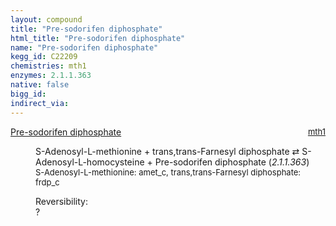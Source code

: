```yaml
---
layout: compound
title: "Pre-sodorifen diphosphate"
html_title: "Pre-sodorifen diphosphate"
name: "Pre-sodorifen diphosphate"
kegg_id: C22209
chemistries: mth1
enzymes: 2.1.1.363
native: false
bigg_id:
indirect_via:
---
```

<dl><dt class='rs-product'><a href='{{ site.url }}{{ site.baseurl }}/compounds/C22209' class='link-dark' data-bs-toggle='tooltip' data-bs-html='true' data-bs-title='KEGG: C22209'>Pre-sodorifen diphosphate</a><span style='float: right; max-width: 40%'><a href='{{ site.url }}{{ site.baseurl }}/chemistries/mth1' class='link-dark opacity-50' style='font-size: small; word-wrap: anywhere;'>mth1</a></span></dt><dd><p>S-Adenosyl-L-methionine + trans,trans-Farnesyl diphosphate &#8644; S-Adenosyl-L-homocysteine + Pre-sodorifen diphosphate (<i>2.1.1.363</i>)<br /><span style='font-size: small;'><span data-bs-toggle='tooltip' data-bs-html='true' data-bs-title='KEGG: C00019'>S-Adenosyl-L-methionine</span>: amet_c, <span data-bs-toggle='tooltip' data-bs-html='true' data-bs-title='KEGG: C00448'>trans,trans-Farnesyl diphosphate</span>: frdp_c</span><br /><div class="reversibility_info">Reversibility: <div class="progress"><div class="progress-bar bg-light" role="progressbar" style="width: 100%" aria-valuenow="0" aria-valuemin="0" aria-valuemax="100"></div></div><span>?</span><div class="progress"><div class="progress-bar bg-light" role="progressbar" style="width: 100%" aria-valuenow="0" aria-valuemin="0" aria-valuemax="10"></div></div></div></p><dl></dl></dd></dl>